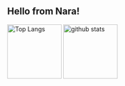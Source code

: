 ## Hello from Nara!

<p align="left"> 
  <img alt="Top Langs" height="125px" src="https://github-readme-stats.vercel.app/api/top-langs/?username=yu5uke-1024&layout=compact&show_icons=true&theme=onedark" />
  <img alt="github stats" height="125px" src="https://github-readme-stats.vercel.app/api?username=yu5uke-1024&theme=onedark&show_icons=ture" />
</p>
